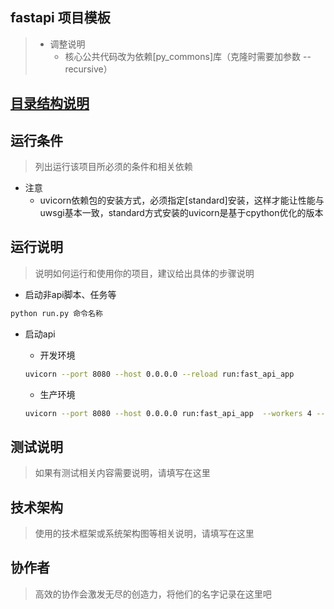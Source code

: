 fastapi 项目模板
---

> - 调整说明
>   - 核心公共代码改为依赖[py_commons]库（克隆时需要加参数 --recursive）

## [目录结构说明](docs/directory_structure_description.md)

## 运行条件
> 列出运行该项目所必须的条件和相关依赖  
- 注意
  - uvicorn依赖包的安装方式，必须指定[standard]安装，这样才能让性能与uwsgi基本一致，standard方式安装的uvicorn是基于cpython优化的版本




## 运行说明
> 说明如何运行和使用你的项目，建议给出具体的步骤说明

- 启动非api脚本、任务等

```bash
python run.py 命令名称
```

- 启动api
    - 开发环境
    ```bash
    uvicorn --port 8080 --host 0.0.0.0 --reload run:fast_api_app
    ```
    - 生产环境

    ```bash
    uvicorn --port 8080 --host 0.0.0.0 run:fast_api_app  --workers 4 --loop uvloop --http httptools
    ```


## 测试说明
> 如果有测试相关内容需要说明，请填写在这里  



## 技术架构
> 使用的技术框架或系统架构图等相关说明，请填写在这里  


## 协作者
> 高效的协作会激发无尽的创造力，将他们的名字记录在这里吧
